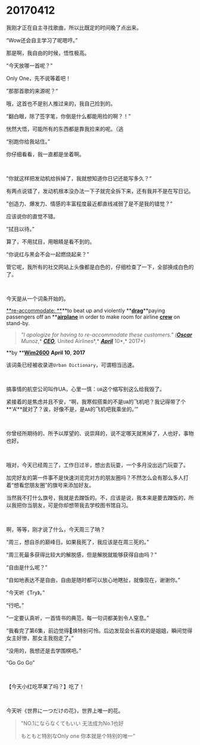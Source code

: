 # 20170412

我刚才正在自主寻找歌曲，所以比既定的时间晚了点出来。

“Wow还会自主学习了呢嗯哼。”

那是啊，我自由的时候，悟性极高。

“今天放哪一首呢？”

Only One，先不说等着吧！

”那那首歌的来源呢？“

哦，这首也不是别人推过来的，我自己捡到的。

“翻白眼，除了签字笔，你倒是什么都能用捡的啊？！”

恍然大悟，可能所有的东西都是靠我捡来的呢。（逃

“别跑你给我站住。”

你仔细看看，我一直都是坐着啊。

<br/>

”你就这样把发动机给拆掉了，我就想知道你日记还能写多久？“

有两点说错了，发动机根本没办法一下子就完全拆下来，还有我并不是在写日记。

”创造力、爆发力、情感的丰富程度最近都直线减弱了是不是我的错觉？“

应该说你的直觉不错。

“拭目以待。”

算了，不用拭目，用眼睛是看不到的。

“你说红与黑会不会一起燃烧起来？”

管它呢，我所有的社交网站上头像都是白色的，仔细检查了一下，全部换成白色的了。

<br/>

今天是从一个词条开始的。

[**re-accommodate: **](http://www.urbandictionary.com/define.php?term=re-accommodate)**to beat up and violently **[**drag**](http://www.urbandictionary.com/define.php?term=drag)**paying passengers off an **[**airplane**](http://www.urbandictionary.com/define.php?term=airplane) in order to make room for airline **[**crew**](http://www.urbandictionary.com/define.php?term=crew)** on stand-by.

> *"I apologize for having to re-accommodate these customers." *([**Oscar**](http://www.urbandictionary.com/define.php?term=Oscar)* Munoz*,* *[**CEO**](http://www.urbandictionary.com/define.php?term=CEO),* United Airlines*,* *[**April**](http://www.urbandictionary.com/define.php?term=April)* 10*,* 2017*)

**by **[**Wim2600**](http://www.urbandictionary.com/author.php?author=Wim2600) **April 10**, **2017**

该词条已经被收录进`Urban Dictionary`，可谓相当迅速。

<br/>

搞事情的航空公司叫作UA，心里一慎：`UA`这个缩写别这么给我毁了。

紧接着的是焦虑并且不安，“啊，我寒假搭乘的不是`UA`的飞机吧？我记得带了个**‘A‘**就对了？诶，好像不是，是`AA`的飞机吧我乘坐的。’”

<br/>

你曾经所期待的、所予以厚望的、说崇拜的，说不定哪天就黑掉了，人也好，事物也好。

<br/>

哦对，今天已经周三了，工作日过半，想出去玩耍，一个多月没出远门玩耍了。

加完好友的第一件事不是快速浏览完对方的朋友圈吗？不然怎么会有那么多人打着“想看您朋友圈”的旗号来添加好友。

当然我不打什么旗号，我就是去蹭饭的。不，应该是说，我本来是要去蹭饭的，所以我把你当朋友，可是你却想带我去学校图书馆自习。

<br/>

啊，等等，刚才说了什么，今天周三了呐？

“周三，想自杀的巅峰日。如果我死了，我应该是在周三死的。”

“周三死最多获得比较大的解脱感，但是解脱就能够获得自由吗？”

“自由是什么呢？”

“自如地表达不是自由，自由是随时都可以放心地瞎扯，就像现在，谢谢你。”

“今天听《Try》。”

“行吧。”

“一定要认真听，一首情书的典范，每一句词都美到令人窒息。”

“我看完了第6集，前边觉得🐶焕特别可怜。后边发现会长喜欢的是姐姐，瞬间觉得女主好惨，那女主我抱走了。”

“没用的，我想还是去学围棋吧。”

“Go Go Go”

<br/>

【今天小红吃苹果了吗？】吃了！

<br/>

今天听《世界に一つだけの花》，世界上唯一的花。

> "NO.1にならなくてもいい 
> 无法成为No.1也好
>
> もともと特別なOnly one 
> 你本就是个特别的唯一"